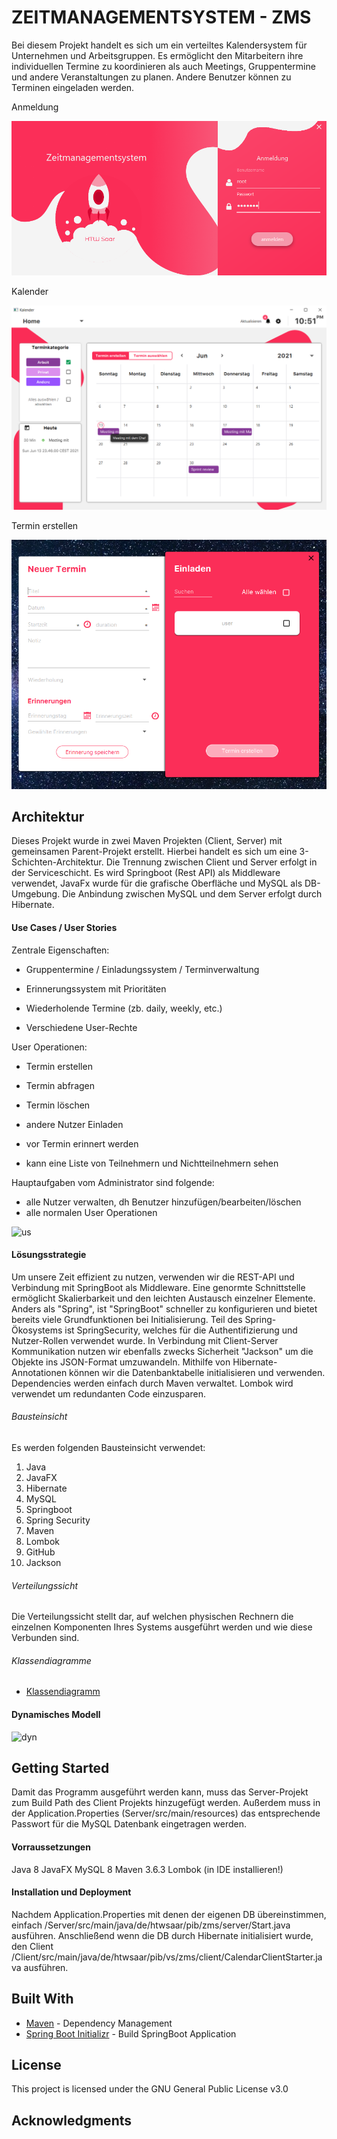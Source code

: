 # ZEITMANAGEMENTSYSTEM - ZMS

Bei diesem Projekt handelt es sich um ein verteiltes Kalendersystem für Unternehmen und Arbeitsgruppen.
Es ermöglicht den Mitarbeitern ihre individuellen Termine zu koordinieren als auch Meetings, Gruppentermine und 
andere Veranstaltungen zu planen.
Andere Benutzer können zu Terminen eingeladen werden.

<p>Anmeldung</p>
<img src ="screenshots/Login.PNG">
<p>Kalender</p>
<img src ="screenshots/Home.PNG">
<p>Termin erstellen</p>
<img src ="screenshots/New Appoint.PNG">

## Architektur
Dieses Projekt wurde in zwei Maven Projekten (Client, Server) mit gemeinsamen Parent-Projekt erstellt.
Hierbei handelt es sich um eine 3-Schichten-Architektur. Die Trennung zwischen Client und Server erfolgt in der
Serviceschicht. 
Es wird Springboot (Rest API) als Middleware verwendet,
JavaFx wurde für die grafische Oberfläche und MySQL als DB-Umgebung.
Die Anbindung zwischen MySQL und dem Server erfolgt durch Hibernate.

#### Use Cases / User Stories

Zentrale Eigenschaften:

- Gruppentermine / Einladungssystem / Terminverwaltung 

- Erinnerungssystem mit Prioritäten 

- Wiederholende Termine (zb. daily, weekly, etc.) 

- Verschiedene User-Rechte

User Operationen:

- Termin erstellen

- Termin abfragen

- Termin löschen

- andere Nutzer Einladen

- vor Termin erinnert werden

- kann eine Liste von Teilnehmern und Nichtteilnehmern sehen

Hauptaufgaben vom Administrator sind folgende:
- alle Nutzer verwalten, dh
	Benutzer hinzufügen/bearbeiten/löschen
- alle normalen User Operationen

![us](https://i.ibb.co/H26GLsn/Use-Case-Diagram1.jpg)


#### Lösungsstrategie
Um unsere Zeit effizient zu nutzen, verwenden wir die REST-API und Verbindung mit SpringBoot als Middleware.
Eine genormte Schnittstelle ermöglicht Skalierbarkeit und den leichten Austausch einzelner Elemente.
Anders als "Spring", ist "SpringBoot" schneller zu konfigurieren und bietet bereits viele Grundfunktionen bei Initialisierung.
Teil des Spring-Ökosystems ist SpringSecurity, welches für die Authentifizierung und Nutzer-Rollen verwendet wurde.
In Verbindung mit Client-Server Kommunikation nutzen wir ebenfalls zwecks Sicherheit "Jackson" um die Objekte ins JSON-Format umzuwandeln.
Mithilfe von Hibernate-Annotationen können wir die Datenbanktabelle initialisieren und verwenden.
Dependencies werden einfach durch Maven verwaltet.
Lombok wird verwendet um redundanten Code einzusparen.


###### Bausteinsicht
 Es werden folgenden Bausteinsicht verwendet:
 1. Java
 2. JavaFX
 3. Hibernate
 4. MySQL
 5. Springboot
 6. Spring Security
 7. Maven
 8. Lombok
 9. GitHub
10. Jackson


###### Verteilungssicht
Die Verteilungssicht stellt dar, auf welchen physischen Rechnern die einzelnen Komponenten Ihres Systems ausgeführt werden und wie diese Verbunden sind.

###### Klassendiagramme
* [Klassendiagramm](https://i.ibb.co/k4zXBGv/Klassendiagramm.png)


#### Dynamisches Modell
![dyn](https://i.ibb.co/hfX9Gvk/Bildschirmfoto-2021-03-22-um-18-18-41.png)

## Getting Started
Damit das Programm ausgeführt werden kann, muss das Server-Projekt zum Build Path des Client Projekts hinzugefügt werden. Außerdem muss in der Application.Properties (Server/src/main/resources) das entsprechende Passwort für die MySQL Datenbank eingetragen werden.

#### Vorraussetzungen
Java 8
JavaFX 
MySQL 8
Maven 3.6.3
Lombok (in IDE installieren!)


#### Installation und Deployment

Nachdem Application.Properties mit denen der eigenen DB übereinstimmen, einfach /Server/src/main/java/de/htwsaar/pib/zms/server/Start.java ausführen.
Anschließend wenn die DB durch Hibernate initialisiert wurde, den Client /Client/src/main/java/de/htwsaar/pib/vs/zms/client/CalendarClientStarter.java ausführen.


## Built With


* [Maven](https://maven.apache.org/) - Dependency Management
* [Spring Boot Initializr](https://start.spring.io) - Build SpringBoot Application

## License

This project is licensed under the GNU General Public License v3.0

## Acknowledgments

